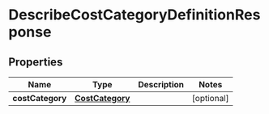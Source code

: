 

# DescribeCostCategoryDefinitionResponse


## Properties

| Name | Type | Description | Notes |
|------------ | ------------- | ------------- | -------------|
|**costCategory** | [**CostCategory**](CostCategory.md) |  |  [optional] |



